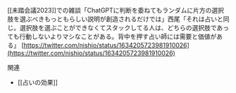 
[[未踏会議2023]]での雑談「ChatGPTに判断を委ねてもランダムに片方の選択肢を選ぶべきもっともらしい説明が創造されるだけでは」西尾「それは占いと同じ。選択肢を選ぶことができなくてスタックしてる人は、どちらの選択肢であっても行動しないよりマシなことがある。背中を押す占い師には需要と価値がある」
[https://twitter.com/nishio/status/1634205723981910026](https://twitter.com/nishio/status/1634205723981910026)

関連
- [[占いの効果]]
